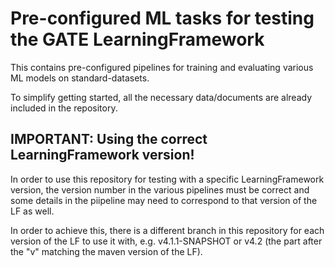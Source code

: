 # Pre-configured ML tasks for testing the GATE LearningFramework

This contains pre-configured pipelines for training and evaluating 
various ML models on standard-datasets.

To simplify getting started, all the necessary data/documents are already included
in the repository.

## IMPORTANT: Using the correct LearningFramework version!

In order to use this repository for testing with a specific LearningFramework version, 
the version number in the various pipelines must be correct and some details
in the piipeline may need to correspond to that version of the LF as well.

In order to achieve this, there is a different branch in this repository for each 
version of the LF to use it with, e.g. v4.1.1-SNAPSHOT or v4.2 (the part after the "v" 
matching the maven version of the LF). 
